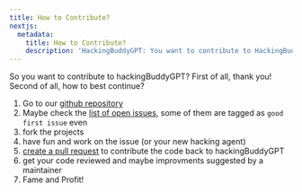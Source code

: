 ```yaml
---
title: How to Contribute?
nextjs:
  metadata:
    title: How to Contribute?
    description: 'HackingBuddyGPT: You want to contribute to HackingBuddyGPT? Please do (:'
---
```


So you want to contribute to hackingBuddyGPT? First of all, thank you! Second of all, how to best continue?

1. Go to our [github repository](https://github.com/ipa-lab/hackingBuddyGPT)
2. Maybe check the [list of open issues](https://github.com/ipa-lab/hackingBuddyGPT/issues), some of them are tagged as `good first issue` even
3. fork the projects
4. have fun and work on the issue (or your new hacking agent)
5. [create a pull request](https://github.com/ipa-lab/hackingBuddyGPT/pulls) to contribute the code back to hackingBuddyGPT
6. get your code reviewed and maybe improvments suggested by a maintainer
7. Fame and Profit!